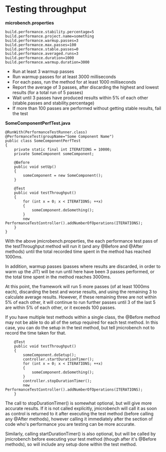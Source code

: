 # Testing throughput #

**microbench.properties**
```
build.performance.stability.percentage=5
build.performance.project.name=something
build.performance.warmup.passes=3
build.performance.max.passes=100
build.performance.stable.passes=0
build.performance.averaged.runs=3
build.performance.duration=1000
build.performance.warmup.duration=3000
```
  * Run at least 3 warmup passes
  * Run warmup passes for at least 3000 milliseconds
  * For each pass, run the method for at least 1000 milliseconds
  * Report the average of 3 passes, after discarding the highest and lowest results (for a total run of 5 passes)
  * Wait until 3 passes have produced results within 5% of each other (stable.passes and stability.percentage)
  * If more than 100 passes are performed without getting stable results, fail the test

**SomeComponentPerfTest.java**
```
@RunWith(PerformanceTestRunner.class)
@PerformanceTest(groupName="Some Component Name")
public class SomeComponentPerfTest
{
    private static final int ITERATIONS = 10000;
    private SomeComponent someComponent;

    @Before
    public void setUp()
    {
        someComponent = new SomeComponent();
    }

    @Test
    public void testThroughput()
    {
        for (int x = 0; x < ITERATIONS; ++x)
        {
            someComponent.doSomething();
        }
        new PerformanceTestController().addNumberOfOperations(ITERATIONS);
    }
}
```

With the above jmicrobench.properties, the each performance test pass of the testThroughput method will run it (and any @Before and @After methods) until the total recorded time spent in the method has reached 1000ms.

In addition, warmup passes (passes where results are discarded, in order to warm up the JIT) will be run until here have been 3 passes performed, or the total time spent in the method reaches 3000ms.

At this point, the framework will run 5 more passes (of at least 1000ms each), discarding the best and worse results, and using the remaining 3 to calculate average results.  However, if these remaining three are not within 5% of each other, it will continue to run further passes until 3 of the last 5 are within 5% of each other, or it exceeds 100 passes.

If you have multiple test methods within a single class, the @Before method may not be able to do all of the setup required for each test method.  In this case, you can do the setup in the test method, but tell jmicrobench not to record the time taken for that.

```
    @Test
    public void testThroughput()
    {
        someComponent.doSetup();
        controller.startDurationTimer();
        for (int x = 0; x < ITERATIONS; ++x)
        {
            someComponent.doSomething();
        }
        controller.stopDurationTimer();
        new PerformanceTestController().addNumberOfOperations(ITERATIONS);
    }
```

The call to stopDurationTimer() is somewhat optional, but will give more accurate results.  If it is not called explicitly, jmicrobench will call it as soon as control is returned to it after executing the test method (before calling any @After methods), however calling it immediately after the section of code who's performance you are testing can be more accurate.

Similarly, calling startDurationTimer() is also optional, but will be called by jmicrobench before executing your test method (though after it's @Before methods), so will include any setup done within the test method.
